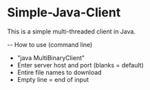 # Simple-Java-Client

This is a simple multi-threaded client in Java.

-- How to use (command line)

- "java MultiBinaryClient"
- Enter server host and port (blanks = default)
- Entire file names to download
- Empty line = end of input
